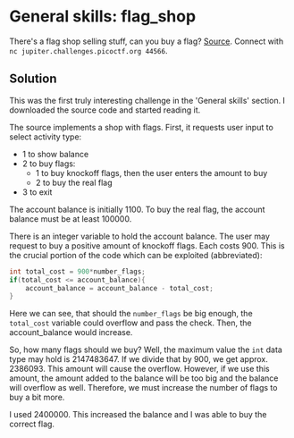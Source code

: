 # General skills: flag_shop
There's a flag shop selling stuff, can you buy a flag? [Source](https://jupiter.challenges.picoctf.org/static/dd28f0987f28c894f35d5d48564c3402/store.c). Connect with `nc jupiter.challenges.picoctf.org 44566`.

## Solution
This was the first truly interesting challenge in the 'General skills' section. I downloaded the source code and started reading it.

The source implements a shop with flags. First, it requests user input to select activity type:
- 1 to show balance
- 2 to buy flags:
	- 1 to buy knockoff flags, then the user enters the amount to buy
	- 2 to buy the real flag
- 3 to exit

The account balance is initially 1100. To buy the real flag, the account balance must be at least 100000.

There is an integer variable to hold the account balance. The user may request to buy a positive amount of knockoff flags. Each costs 900. This is the crucial portion of the code which can be exploited (abbreviated):
```C
int total_cost = 900*number_flags;
if(total_cost <= account_balance){
	account_balance = account_balance - total_cost;
}
```

Here we can see, that should the `number_flags` be big enough, the `total_cost` variable could overflow and pass the check. Then, the account_balance would increase.

So, how many flags should we buy? Well, the maximum value the `int` data type may hold is 2147483647. If we divide that by 900, we get approx. 2386093. This amount will cause the overflow. However, if we use this amount, the amount added to the balance will be too big and the balance will overflow as well. Therefore, we must increase the number of flags to buy a bit more.

I used 2400000. This increased the balance and I was able to buy the correct flag.